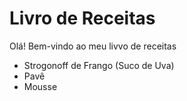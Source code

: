 # Livro de Receitas

Olá! Bem-vindo ao meu livvo de receitas
 - Strogonoff de Frango (Suco de Uva)
 - Pavê
 - Mousse
